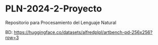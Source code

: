 # PLN-2024-2-Proyecto
Repositorio para Procesamiento del Lenguaje Natural

BD: https://huggingface.co/datasets/alfredplpl/artbench-pd-256x256?row=3
